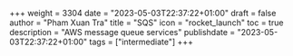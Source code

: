 +++
weight = 3304
date = "2023-05-03T22:37:22+01:00"
draft = false
author = "Pham Xuan Tra"
title = "SQS"
icon = "rocket_launch"
toc = true
description = "AWS message queue services"
publishdate = "2023-05-03T22:37:22+01:00"
tags = ["intermediate"]
+++

